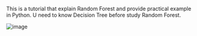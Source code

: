 This is a tutorial that explain Random Forest and provide practical example in Python. U need to know Decision Tree before study Random Forest. 

![image](https://github.com/ramanyazdi/Random-Forest/assets/10933161/e95663e2-9568-4127-ac8e-c0560db9786f)
